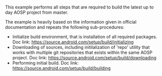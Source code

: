 This example performs all steps that are required to build
the latest up to day AOSP project from master.

The example is heavily based on the information given in
official documentation and repeats the following sub-procedures:
- Initialize build environment, that is installation of all required
  packages. Doc link: https://source.android.com/setup/build/initializing
- Downloading of sources, including initilalization of 'repo' utility
  that works with multiple git repositories that exists within the same
  AOSP project. Doc link: https://source.android.com/setup/build/downloading
- Performing initial build.
  Doc link: https://source.android.com/setup/build/building
